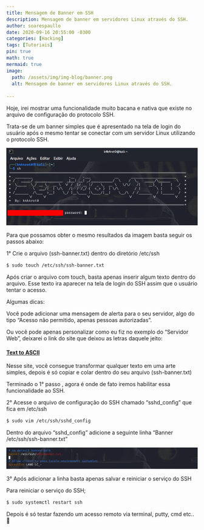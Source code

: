 ```yaml
---
title: Mensagem de Banner em SSH 
description: Mensagem de banner em servidores Linux através do SSH.
author: soarespaullo
date: 2020-09-16 20:55:00 -0300
categories: [Hacking]
tags: [Tutoriais]
pin: true
math: true
mermaid: true
image:
  path: /assets/img/img-blog/banner.png
  alt: Mensagem de banner em servidores Linux através do SSH.

---
```


Hoje, irei mostrar uma funcionalidade muito bacana e nativa que existe no arquivo de configuração do protocolo SSH.

Trata-se de um banner simples que é apresentado na tela de login do usuário após o mesmo tentar se conectar com um servidor Linux utilizando o protocolo SSH.

![Desktop View](/assets/img/img-blog/web.png)

Para que possamos obter o mesmo resultados da imagem basta seguir os passos abaixo:

1° Crie o arquivo (ssh-banner.txt) dentro do diretório /etc/ssh

```bash
$ sudo touch /etc/ssh/ssh-banner.txt
```

Após criar o arquivo com touch, basta apenas inserir algum texto dentro do arquivo. Esse texto ira aparecer na tela de login do SSH assim que o usuário tentar o acesso.

Algumas dicas:

Você pode adicionar uma mensagem de alerta para o seu servidor, algo do tipo “Acesso não permitido, apenas pessoas autorizadas”.

Ou você pode apenas personalizar como eu fiz no exemplo do “Servidor Web”, deixarei o link do site que deixou as letras daquele jeito:

#### [**Text to ASCII**](https://patorjk.com/software/taag/#p=display&f=Graffiti&t=Type%20Something%20)

Nesse site, você consegue transformar qualquer texto em uma arte simples, depois é só copiar e colar dentro do seu arquivo (ssh-banner.txt)

Terminado o 1° passo , agora é onde de fato iremos habilitar essa funcionalidade ao SSH.

2° Acesse o arquivo de configuração do SSH chamado “sshd_config” que fica em /etc/ssh

```bash
$ sudo vim /etc/ssh/sshd_config
```

Dentro do arquivo “sshd_config” adicione a seguinte linha “Banner /etc/ssh/ssh-banner.txt”

![Desktop View](/assets/img/img-blog/ssh.png)

3° Após adicionar a linha basta apenas salvar e reiniciar o serviço do SSH

Para reiniciar o serviço do SSH;

```bash
$ sudo systemctl restart ssh
```

Depois é só testar fazendo um acesso remoto via terminal, putty, cmd etc.. 🙂
